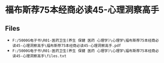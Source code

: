 # 福布斯荐75本经商必读45-心理洞察高手

## Files

- `F:/5000G电子书\R01-医药卫生(养生 保健 医药 心理学)\心理学\福布斯荐75本经商必读45-心理洞察高手\福布斯荐75本经商必读45-心理洞察高手.pdf`
- `F:/5000G电子书\R01-医药卫生(养生 保健 医药 心理学)\心理学\福布斯荐75本经商必读45-心理洞察高手\files.txt`
